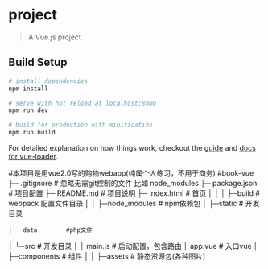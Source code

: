 # project

> A Vue.js project

## Build Setup

``` bash
# install dependencies
npm install

# serve with hot reload at localhost:8080
npm run dev

# build for production with minification
npm run build
```

For detailed explanation on how things work, checkout the [guide](http://vuejs-templates.github.io/webpack/) and [docs for vue-loader](http://vuejs.github.io/vue-loader).

#本项目是用vue2.0写的购物webapp(纯属个人练习，不用于商务)
#book-vue
</pre>
├─  .gitignore          # 忽略无需git控制的文件  比如 node_modules
├─  package.json        # 项目配置
├─  README.md           # 项目说明
├─  index.html          # 首页
│
│
│
├─build               # webpack 配置文件目录
│
│
├─node_modules          # npm依赖包
│
├─static                  # 开发目录

    │	data		#php文件
│
└─src                  # 开发目录
    │
    │ main.js           # 启动配置，包含路由
    │ app.vue          # 入口vue
    │
    ├─components       # 组件
    │
    │
    ├─assets              # 静态资源包(各种图片)
</pre>